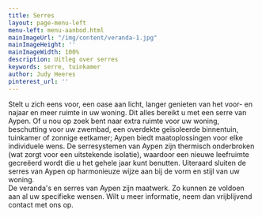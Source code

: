 ```yaml
---
title: Serres
layout: page-menu-left
menu-left: menu-aanbod.html
mainImageUrl: "/img/content/veranda-1.jpg"
mainImageHeight: ''
mainImageWidth: 100%
description: Uitleg over serres
keywords: serre, tuinkamer
author: Judy Heeres
pinterest_url: ''
---
```


Stelt u zich eens voor, een oase aan licht, langer genieten van het voor- en najaar en meer ruimte in uw woning. Dit alles bereikt u met een serre van Aypen. Of u nou op zoek bent naar extra ruimte voor uw woning, beschutting voor uw zwembad, een overdekte geïsoleerde binnentuin, tuinkamer of zonnige eetkamer; Aypen biedt maatoplossingen voor elke individuele wens.
De serresystemen van Aypen zijn thermisch onderbroken (wat zorgt voor een uitstekende isolatie), waardoor een nieuwe leefruimte gecreëerd wordt die u het gehele jaar kunt benutten. Uiteraard sluiten de serres van Aypen op harmonieuze wijze aan bij de vorm en stijl van uw woning.  
De veranda's en serres van Aypen zijn maatwerk. Zo kunnen ze voldoen aan al uw specifieke wensen.
Wilt u meer informatie, neem dan vrijblijvend contact met ons op.